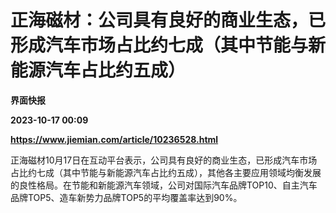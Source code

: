# 正海磁材：公司具有良好的商业生态，已形成汽车市场占比约七成（其中节能与新能源汽车占比约五成）
**界面快报**

**2023-10-17 00:09**

**https://www.jiemian.com/article/10236528.html**

正海磁材10月17日在互动平台表示，公司具有良好的商业生态，已形成汽车市场占比约七成（其中节能与新能源汽车占比约五成），其他各主要应用领域均衡发展的良性格局。在节能和新能源汽车领域，公司对国际汽车品牌TOP10、自主汽车品牌TOP5、造车新势力品牌TOP5的平均覆盖率达到90%。